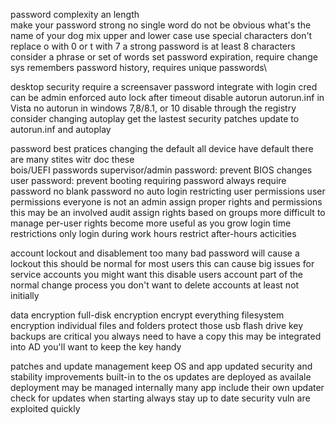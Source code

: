 password complexity an length	
	make your password strong 
		no single word
		do not be obvious
			what's the name of your dog
		mix upper and lower case
		use special characters
			don't replace o with 0 or t with 7
	a strong password is at least 8 characters
		consider a phrase or set of words
	set password expiration, require change
		sys remembers password history, requires unique passwords\

desktop security
	require a screensaver password
		integrate with login cred
		can be admin enforced
		auto lock after timeout
	disable autorun
		autorun.inf in Vista
			no autorun in windows 7,8/8.1, or 10
		disable through the registry
	consider changing autoplay
		get the lastest security patches
			update to autorun.inf and autoplay

password best pratices
	changing the default
		all device have default
		there are many stites witr doc these	
	bois/UEFI passwords
		supervisor/admin password: prevent BIOS changes
		user password: prevent booting
	requiring password
		always require password
		no blank password
		no auto login
restricting user permissions
	user permissions
		everyone is not an admin
		assign proper rights and permissions
		this may be an involved audit
	assign rights based on groups
		more difficult to manage per-user rights
		become more useful as you grow
	login time restrictions
		only login during work hours
		restrict after-hours acticities


account lockout and disablement
	too many bad password will cause a lockout
		this should be normal for most users
		this can cause big issues for service accounts
			you might want this
	disable users account 
		part of the normal change process
		you don't want to delete accounts
			at least not initially

data encryption
	full-disk encryption
		encrypt everything
	filesystem encryption
		individual files and folders
	protect those usb flash drive
	key backups are critical
		you always need to have a copy
		this may be integrated into AD
		you'll want to keep the key handy

patches and update management
	keep OS and app updated
		security and stability improvements
	built-in to the os
		updates are deployed as availale
		deployment may be managed internally
	many app include their own updater
		check for updates when starting
	always stay up to date
		security vuln are exploited quickly